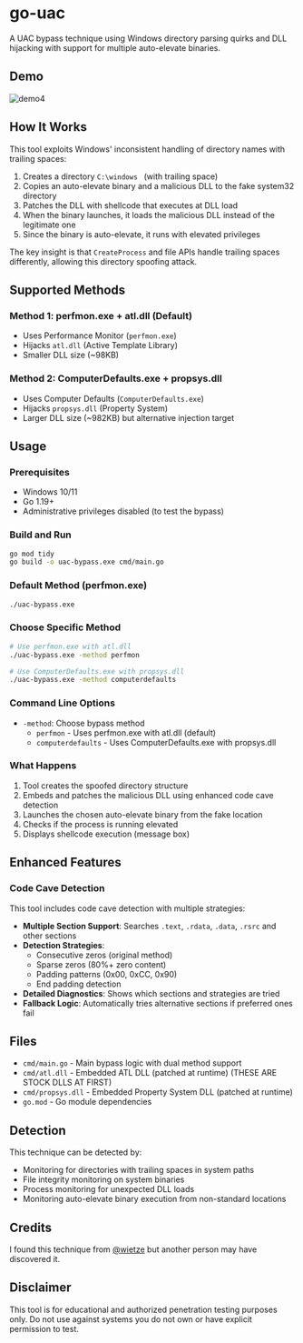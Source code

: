 # go-uac

A UAC bypass technique using Windows directory parsing quirks and DLL hijacking with support for multiple auto-elevate binaries.

## Demo 
![demo4](https://github.com/user-attachments/assets/f1b2c0bb-d64f-45c0-939e-549f80b6e06d)

## How It Works

This tool exploits Windows' inconsistent handling of directory names with trailing spaces:

1. Creates a directory `C:\windows ` (with trailing space)
2. Copies an auto-elevate binary and a malicious DLL to the fake system32 directory
3. Patches the DLL with shellcode that executes at DLL load
4. When the binary launches, it loads the malicious DLL instead of the legitimate one
5. Since the binary is auto-elevate, it runs with elevated privileges

The key insight is that `CreateProcess` and file APIs handle trailing spaces differently, allowing this directory spoofing attack.

## Supported Methods

### Method 1: perfmon.exe + atl.dll (Default)
- Uses Performance Monitor (`perfmon.exe`)
- Hijacks `atl.dll` (Active Template Library)
- Smaller DLL size (~98KB)

### Method 2: ComputerDefaults.exe + propsys.dll
- Uses Computer Defaults (`ComputerDefaults.exe`) 
- Hijacks `propsys.dll` (Property System)
- Larger DLL size (~982KB) but alternative injection target

## Usage

### Prerequisites

- Windows 10/11
- Go 1.19+
- Administrative privileges disabled (to test the bypass)

### Build and Run

```bash
go mod tidy
go build -o uac-bypass.exe cmd/main.go
```

### Default Method (perfmon.exe)
```bash
./uac-bypass.exe
```

### Choose Specific Method
```bash
# Use perfmon.exe with atl.dll
./uac-bypass.exe -method perfmon

# Use ComputerDefaults.exe with propsys.dll  
./uac-bypass.exe -method computerdefaults
```
### Command Line Options

- `-method`: Choose bypass method
  - `perfmon` - Uses perfmon.exe with atl.dll (default)
  - `computerdefaults` - Uses ComputerDefaults.exe with propsys.dll

### What Happens

1. Tool creates the spoofed directory structure
2. Embeds and patches the malicious DLL using enhanced code cave detection
3. Launches the chosen auto-elevate binary from the fake location
4. Checks if the process is running elevated
5. Displays shellcode execution (message box)

## Enhanced Features

### Code Cave Detection
This tool includes code cave detection with multiple strategies:

- **Multiple Section Support**: Searches `.text`, `.rdata`, `.data`, `.rsrc` and other sections
- **Detection Strategies**:
  - Consecutive zeros (original method)
  - Sparse zeros (80%+ zero content)
  - Padding patterns (0x00, 0xCC, 0x90)
  - End padding detection
- **Detailed Diagnostics**: Shows which sections and strategies are tried
- **Fallback Logic**: Automatically tries alternative sections if preferred ones fail

## Files

- `cmd/main.go` - Main bypass logic with dual method support
- `cmd/atl.dll` - Embedded ATL DLL (patched at runtime) (THESE ARE STOCK DLLS AT FIRST)
- `cmd/propsys.dll` - Embedded Property System DLL (patched at runtime)
- `go.mod` - Go module dependencies

## Detection

This technique can be detected by:
- Monitoring for directories with trailing spaces in system paths
- File integrity monitoring on system binaries
- Process monitoring for unexpected DLL loads
- Monitoring auto-elevate binary execution from non-standard locations

## Credits

I found this technique from [@wietze](https://x.com/wietze?s=21&t=D56Bma43bmGkkf0oTt4tug) but another person may have discovered it.

## Disclaimer

This tool is for educational and authorized penetration testing purposes only. Do not use against systems you do not own or have explicit permission to test. 
